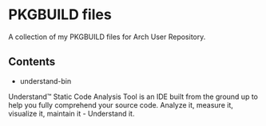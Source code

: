 # PKGBUILD files #

A collection of my PKGBUILD files for Arch User Repository.

## Contents ##

  * understand-bin

  Understand™ Static Code Analysis Tool is an IDE built from the ground up to
  help you fully comprehend your source code. Analyze it, measure it, visualize
  it, maintain it - Understand it.
